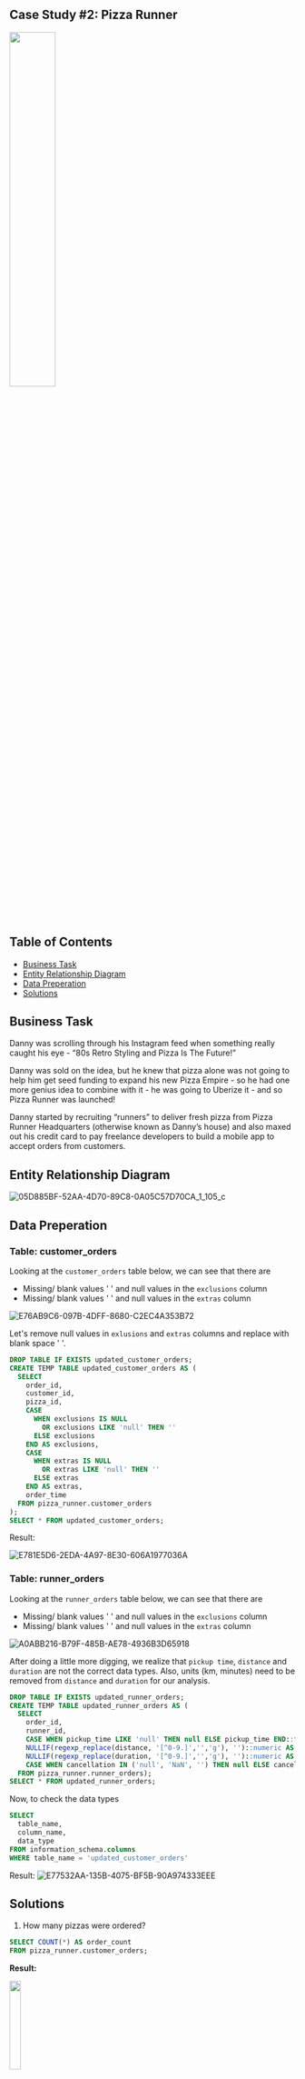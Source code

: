 ## Case Study #2: Pizza Runner 
<img src="https://github.com/aolivacce/8-week-SQL-challenge/assets/72052149/db2848e5-d57b-46de-aa01-3386a8086046" width=40% height=40%>

## Table of Contents
  - [Business Task](#business-task)
  - [Entity Relationship Diagram](#entity-relationship-diagram)
  - [Data Preperation](data-preperation)
  - [Solutions](#solutions)

## Business Task 
Danny was scrolling through his Instagram feed when something really caught his eye - “80s Retro Styling and Pizza Is The Future!”

Danny was sold on the idea, but he knew that pizza alone was not going to help him get seed funding to expand his new Pizza Empire - so he had one more genius idea to combine with it - he was going to Uberize it - and so Pizza Runner was launched!

Danny started by recruiting “runners” to deliver fresh pizza from Pizza Runner Headquarters (otherwise known as Danny’s house) and also maxed out his credit card to pay freelance developers to build a mobile app to accept orders from customers.
## Entity Relationship Diagram

![05D885BF-52AA-4D70-89C8-0A05C57D70CA_1_105_c](https://github.com/aolivacce/8-week-SQL-challenge/assets/72052149/2d0aa9a1-bce0-4951-aacb-464c95af25b1)

## Data Preperation

### Table: customer_orders
Looking at the `` customer_orders `` table below, we can see that there are

- Missing/ blank values ' ' and null values in the `` exclusions `` column
- Missing/ blank values ' ' and null values in the `` extras `` column 

![E76AB9C6-097B-4DFF-8680-C2EC4A353B72](https://github.com/aolivacce/8-week-SQL-challenge/assets/72052149/95edb6ea-e9c5-4e8d-bde2-362c20016b65)

Let's remove null values in `` exlusions `` and `` extras `` columns and replace with blank space ' '.

```sql
DROP TABLE IF EXISTS updated_customer_orders;
CREATE TEMP TABLE updated_customer_orders AS (
  SELECT
    order_id,
    customer_id,
    pizza_id,
    CASE 
      WHEN exclusions IS NULL 
        OR exclusions LIKE 'null' THEN ''
      ELSE exclusions 
    END AS exclusions,
    CASE 
      WHEN extras IS NULL
        OR extras LIKE 'null' THEN ''
      ELSE extras 
    END AS extras,
    order_time
  FROM pizza_runner.customer_orders
);
SELECT * FROM updated_customer_orders;
```

Result: 

![E781E5D6-2EDA-4A97-8E30-606A1977036A](https://github.com/aolivacce/8-week-SQL-challenge/assets/72052149/e29e4721-eaa9-4a63-9436-cae9b6644978)

### Table: runner_orders

Looking at the `` runner_orders `` table below, we can see that there are

- Missing/ blank values ' ' and null values in the `` exclusions `` column
- Missing/ blank values ' ' and null values in the `` extras `` column 

![A0ABB216-B79F-485B-AE78-4936B3D65918](https://github.com/aolivacce/8-week-SQL-challenge/assets/72052149/6510c513-30a4-45cb-9397-af510723f40e)

After doing a little more digging, we realize that `` pickup time ``, `` distance `` and `` duration `` are not the correct data types. Also, units (km, minutes) need to be removed from `` distance `` and `` duration `` for our analysis.


``` sql
DROP TABLE IF EXISTS updated_runner_orders;
CREATE TEMP TABLE updated_runner_orders AS (
  SELECT
    order_id,
    runner_id,
    CASE WHEN pickup_time LIKE 'null' THEN null ELSE pickup_time END::timestamp AS pickup_time,
    NULLIF(regexp_replace(distance, '[^0-9.]','','g'), '')::numeric AS distance,
    NULLIF(regexp_replace(duration, '[^0-9.]','','g'), '')::numeric AS duration,
    CASE WHEN cancellation IN ('null', 'NaN', '') THEN null ELSE cancellation END AS cancellation
  FROM pizza_runner.runner_orders);
SELECT * FROM updated_runner_orders;
```
Now, to check the data types
```sql
SELECT
  table_name,
  column_name,
  data_type
FROM information_schema.columns
WHERE table_name = 'updated_customer_orders'
```
Result:
![E77532AA-135B-4075-BF5B-90A974333EEE](https://github.com/aolivacce/8-week-SQL-challenge/assets/72052149/3caf090b-ee9d-4821-918c-17afe9567abc)

## Solutions 

1. How many pizzas were ordered?

```sql
SELECT COUNT(*) AS order_count 
FROM pizza_runner.customer_orders;

```
**Result:**

<img src="https://github.com/aolivacce/8-week-SQL-challenge/assets/72052149/d9896686-ee21-4a8a-9b2a-ec77341f6472" width=20% height=20%>


2. How many unique customer orders were made?

```sql
SELECT COUNT(DISTINCT order_id) AS order_count 
FROM pizza_runner.customer_orders;
```
**Result:**

<img src="https://github.com/aolivacce/8-week-SQL-challenge/assets/72052149/0886402c-3833-4b05-8987-c0ff4c5b390a" width=20% height=20%>


3. How many successful orders were delivered by each runner?

```sql
SELECT
  runner_id,
  COUNT(order_id) AS successful_orders
FROM pizza_runner.runner_orders
WHERE cancellation IS NULL
OR cancellation NOT IN ('Restaurant Cancellation', 'Customer Cancellation')
GROUP BY runner_id
ORDER BY successful_orders DESC;
```

**Result:**

<img src="https://github.com/aolivacce/8-week-SQL-challenge/assets/72052149/6f809baf-6549-4c86-9b14-823041706014" width=20% height=20%>

4. How many of each type of pizza was delivered?

```sql
SELECT
  p.pizza_name,
  COUNT(c.*) AS pizza_type_count
FROM pizza_runner.customer_orders AS c
INNER JOIN pizza_runner.pizza_names AS p
   ON c.pizza_id = p.pizza_id
INNER JOIN pizza_runner.runner_orders AS r
   ON c.order_id = r.order_id
WHERE cancellation IS NULL
OR cancellation NOT IN ('Restaurant Cancellation', 'Customer Cancellation')
GROUP BY p.pizza_name
ORDER BY p.pizza_name;

```

**Result:**

<img src="https://github.com/aolivacce/8-week-SQL-challenge/assets/72052149/ed625132-af81-4f3c-ba72-eabfe29d3bb4" width=20% height=20%>


5. How many Vegetarian and Meatlovers were ordered by each customer?

```sql
SELECT c.customer_id, p.pizza_name, COUNT(c.order_id)
FROM pizza_runner.customer_orders AS c
JOIN pizza_runner.pizza_names AS p
ON c.pizza_id = p.pizza_id
GROUP BY c.customer_id, p.pizza_name
ORDER BY c.customer_id;
```

**Result:**

6. What was the maximum number of pizzas delivered in a single order?

Steps:
Query:
```sql
WITH delivered AS (
  SELECT 
    c.order_id, 
    COUNT(c.pizza_id) AS pizza_per_order
  FROM pizza_runner.customer_orders AS c
  JOIN pizza_runner.runner_orders AS r ON c.order_id = r.order_id
  WHERE r.distance IS NOT NULL
  GROUP BY c.order_id
)
SELECT MAX(pizza_per_order) AS max_pizza_per_order
FROM delivered;
```
Result:

7. For each customer, how many delivered pizzas had at least 1 change and how many had no changes?

Steps:

Query:
```sql

SELECT
  c.customer_id,
  COUNT(CASE WHEN c.exclusions <> ' ' OR c.extras <> ' ' THEN 1 END) AS changes,
  COUNT(CASE WHEN (c.exclusions = ' ' AND c.extras = ' ') OR (c.exclusions IS NULL AND c.extras IS NULL) THEN 1 END) AS no_change
FROM pizza_runner.customer_orders AS c
JOIN pizza_runner.runner_orders AS r ON c.order_id = r.order_id
WHERE r.distance IS NOT NULL
GROUP BY c.customer_id
ORDER BY c.customer_id;
```
Result:

8. How many pizzas were delivered that had both exclusions and extras?

Steps:
Query:
```sql

WITH delivered AS (
  SELECT 
    c.order_id, 
    COUNT(c.pizza_id) AS pizza_per_order
  FROM pizza_runner.customer_orders AS c
  JOIN pizza_runner.runner_orders AS r ON c.order_id = r.order_id
  WHERE r.distance IS NOT NULL
  GROUP BY c.order_id
)
SELECT 
  COUNT(c.pizza_id) as delivered_with_exclusions_and_extras 
FROM delivered
WHERE 
  pickup_time <> 'null'
  AND exclusions IS NOT NULL AND LENGTH(exclusions) > 0
  AND extras IS NOT NULL AND LENGTH(extras) > 0;
```
Result:

9. What was the total volume of pizzas ordered for each hour of the day?

Steps:

Query:
```sql

SELECT EXTRACT(HOUR FROM order_time) AS hour_of_day,
  COUNT(*) AS total_pizzas_ordered
FROM pizza_runner.customer_orders
GROUP BY hour_of_day
ORDER BY
  hour_of_day;
```
Result:


10. What was the volume of orders for each day of the week?

Steps:

Query:
```sql

SELECT
  to_char(date_trunc('day', order_time + INTERVAL '2 days'), 'Day') AS day_of_week,
  COUNT(order_id) AS total_pizzas_ordered
FROM
  pizza_runner.customer_orders
GROUP BY
  day_of_week;
```
Result:
